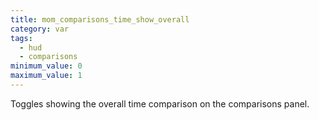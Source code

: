 ```yaml
---
title: mom_comparisons_time_show_overall
category: var
tags:
  - hud
  - comparisons
minimum_value: 0
maximum_value: 1
---
```


Toggles showing the overall time comparison on the comparisons panel.